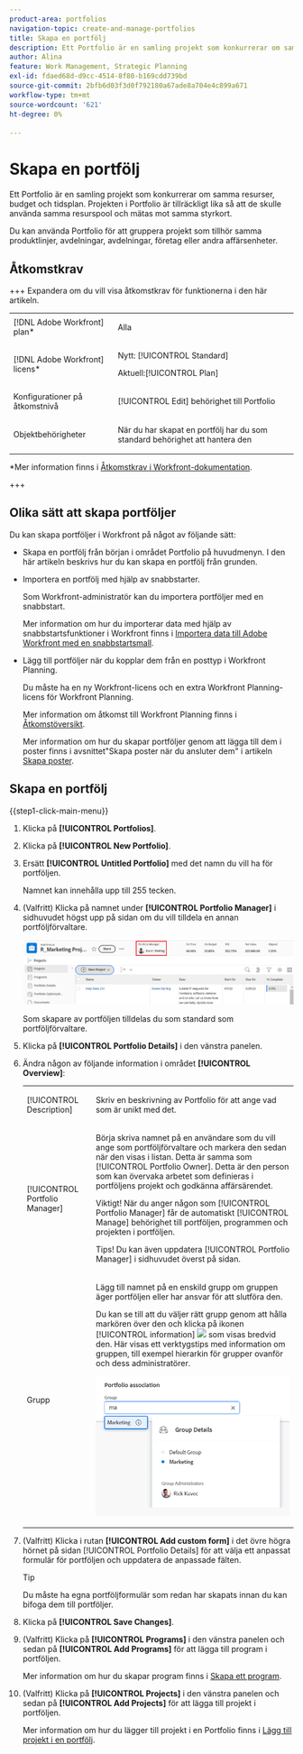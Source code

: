 ```yaml
---
product-area: portfolios
navigation-topic: create-and-manage-portfolios
title: Skapa en portfölj
description: Ett Portfolio är en samling projekt som konkurrerar om samma resurser, budget och tidsplan. Projekten i Portfolio är tillräckligt lika så att de skulle använda samma resurspool och mätas mot samma styrkort.
author: Alina
feature: Work Management, Strategic Planning
exl-id: fdaed68d-d9cc-4514-8f80-b169cdd739bd
source-git-commit: 2bfb6d03f3d0f792180a67ade8a704e4c899a671
workflow-type: tm+mt
source-wordcount: '621'
ht-degree: 0%

---
```


# Skapa en portfölj

<!--Audited: 7/2024-->

Ett Portfolio är en samling projekt som konkurrerar om samma resurser, budget och tidsplan. Projekten i Portfolio är tillräckligt lika så att de skulle använda samma resurspool och mätas mot samma styrkort.

Du kan använda Portfolio för att gruppera projekt som tillhör samma produktlinjer, avdelningar, avdelningar, företag eller andra affärsenheter.

## Åtkomstkrav

+++ Expandera om du vill visa åtkomstkrav för funktionerna i den här artikeln.

<table style="table-layout:auto"> 
 <col> 
 <col> 
 <tbody> 
  <tr> 
   <td role="rowheader">[!DNL Adobe Workfront] plan*</td> 
   <td> <p>Alla</p></td> 
  </tr> 
  <tr> 
   <td role="rowheader">[!DNL Adobe Workfront] licens*</td> 
   <td> <p>Nytt: [!UICONTROL Standard]</p>
   <p>Aktuell:[!UICONTROL Plan] </p> </td> 
  </tr> 
  <tr> 
   <td role="rowheader">Konfigurationer på åtkomstnivå</td> 
   <td> <p>[!UICONTROL Edit] behörighet till Portfolio</p>  </td> 
  </tr> 
  <tr> 
   <td role="rowheader">Objektbehörigheter</td> 
   <td> <p>När du har skapat en portfölj har du som standard behörighet att hantera den</p>  </td> 
  </tr> 
 </tbody> 
</table>

*Mer information finns i [Åtkomstkrav i Workfront-dokumentation](/help/quicksilver/administration-and-setup/add-users/access-levels-and-object-permissions/access-level-requirements-in-documentation.md).

+++

## Olika sätt att skapa portföljer

Du kan skapa portföljer i Workfront på något av följande sätt:

* Skapa en portfölj från början i området Portfolio på huvudmenyn. I den här artikeln beskrivs hur du kan skapa en portfölj från grunden.

* Importera en portfölj med hjälp av snabbstarter.

  Som Workfront-administratör kan du importera portföljer med en snabbstart.

  Mer information om hur du importerar data med hjälp av snabbstartsfunktioner i Workfront finns i [Importera data till Adobe Workfront med en snabbstartsmall](/help/quicksilver/administration-and-setup/manage-workfront/using-kick-starts/import-data-via-kickstarts.md).

* Lägg till portföljer när du kopplar dem från en posttyp i Workfront Planning.

  Du måste ha en ny Workfront-licens och en extra Workfront Planning-licens för Workfront Planning.

  Mer information om åtkomst till Workfront Planning finns i [Åtkomstöversikt](/help/quicksilver/planning/access/access-overview.md).

  Mer information om hur du skapar portföljer genom att lägga till dem i poster finns i avsnittet&quot;Skapa poster när du ansluter dem&quot; i artikeln [Skapa poster](/help/quicksilver/planning/records/create-records.md).


## Skapa en portfölj

{{step1-click-main-menu}}

1. Klicka på **[!UICONTROL Portfolios]**.
1. Klicka på **[!UICONTROL New Portfolio]**.
1. Ersätt **[!UICONTROL Untitled Portfolio]** med det namn du vill ha för portföljen.

   Namnet kan innehålla upp till 255 tecken.

1. (Valfritt) Klicka på namnet under **[!UICONTROL Portfolio Manager]** i sidhuvudet högst upp på sidan om du vill tilldela en annan portföljförvaltare.

   ![](assets/portfolio-manager-name-350x51.jpg)

   Som skapare av portföljen tilldelas du som standard som portföljförvaltare.

1. Klicka på **[!UICONTROL Portfolio Details]** i den vänstra panelen.
1. Ändra någon av följande information i området **[!UICONTROL Overview]**:

   <table style="table-layout:auto"> 
    <col> 
    <col> 
    <tbody> 
     <tr> 
      <td role="rowheader">[!UICONTROL Description]</td> 
      <td> <p>Skriv en beskrivning av Portfolio för att ange vad som är unikt med det. </p> </td> 
     </tr> 
     <tr> 
      <td role="rowheader">[!UICONTROL Portfolio Manager]</td> 
      <td> <p>Börja skriva namnet på en användare som du vill ange som portföljförvaltare och markera den sedan när den visas i listan. Detta är samma som [!UICONTROL Portfolio Owner]. Detta är den person som kan övervaka arbetet som definieras i portföljens projekt och godkänna affärsärendet.</p> <p>Viktigt! När du anger någon som [!UICONTROL Portfolio Manager] får de automatiskt [!UICONTROL Manage] behörighet till portföljen, programmen och projekten i portföljen. </p> <p>Tips! Du kan även uppdatera [!UICONTROL Portfolio Manager] i sidhuvudet överst på sidan.</p> </td> 
     </tr> 
     <tr data-mc-conditions=""> 
      <td role="rowheader">Grupp </td> 
      <td> <p>Lägg till namnet på en enskild grupp om gruppen äger portföljen eller har ansvar för att slutföra den. </p> <p>Du kan se till att du väljer rätt grupp genom att hålla markören över den och klicka på ikonen [!UICONTROL information] <img src="assets/info-icon.png"> som visas bredvid den. Här visas ett verktygstips med information om gruppen, till exempel hierarkin för grupper ovanför och dess administratörer.</p> <p data-mc-conditions="QuicksilverOrClassic.Quicksilver"> <img src="assets/group-details-widget-portfolios-350x250.png" style="width: 350;height: 250;"> </p> </td> 
     </tr> 
    </tbody> 
   </table>

1. (Valfritt) Klicka i rutan **[!UICONTROL Add custom form]** i det övre högra hörnet på sidan [!UICONTROL Portfolio Details] för att välja ett anpassat formulär för portföljen och uppdatera de anpassade fälten.

   >[!TIP]
   >
   >Du måste ha egna portföljformulär som redan har skapats innan du kan bifoga dem till portföljer.

1. Klicka på **[!UICONTROL Save Changes]**.
1. (Valfritt) Klicka på **[!UICONTROL Programs]** i den vänstra panelen och sedan på **[!UICONTROL Add Programs]** för att lägga till program i portföljen.

   Mer information om hur du skapar program finns i [Skapa ett program](../../../manage-work/portfolios/create-and-manage-programs/create-program.md).

1. (Valfritt) Klicka på **[!UICONTROL Projects]** i den vänstra panelen och sedan på **[!UICONTROL Add Projects]** för att lägga till projekt i portföljen.

   Mer information om hur du lägger till projekt i en Portfolio finns i [Lägg till projekt i en portfölj](../../../manage-work/portfolios/create-and-manage-portfolios/add-projects-to-portfolios.md).

<!--
<div data-mc-conditions="QuicksilverOrClassic.Draft mode">
<h2>Deactivate a portfolio</h2>
<p data-mc-conditions="QuicksilverOrClassic.Draft mode">(NOTE: drafted this and moved it to their own article: delete-deactivate-portfolios)</p>
<p>When you deactivate a portfolio, you can still access it from the Portfolios area, but it no longer displays in the list of portfolios when users try to add it to a project.</p>
<ol>
<li value="1">Click the <strong>Main Menu</strong> icon <img src="assets/main-menu-icon.png"> in the upper-right corner of Adobe Workfront.</li>
<li value="2">Click <strong>Portfolios</strong> .</li>
<li value="3"> <p>Click the name of the portfolio.</p> </li>
<li value="4" data-mc-conditions="QuicksilverOrClassic.Quicksilver">Click the More menu <img src="assets/more-icon.png"> to the right of the portfolio name, then click <strong>Deactivate Portfolio</strong>.</li>
</ol>
<h2>Delete a portfolio</h2>
<ol>
<li value="1">Click the <strong>Main Menu</strong> icon <img src="assets/main-menu-icon.png"> in the upper-right corner of Adobe Workfront.</li>
<li value="2"> <p>Click <strong>Portfolios</strong> .</p> </li>
<li value="3"> <p>Select the portfolio, then click the Delete icon <img src="assets/delete.png">.</p> </li>
<li value="4"> <p>In the box that appears, click <strong>Yes, Delete It</strong> to confirm.</p> </li>
</ol>
</div>
-->
